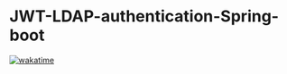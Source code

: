 # JWT-LDAP-authentication-Spring-boot

[![wakatime](https://wakatime.com/badge/github/deviknitkkr/JWT-LDAP-authentication-Spring-boot.svg)](https://wakatime.com/badge/github/deviknitkkr/JWT-LDAP-authentication-Spring-boot)
